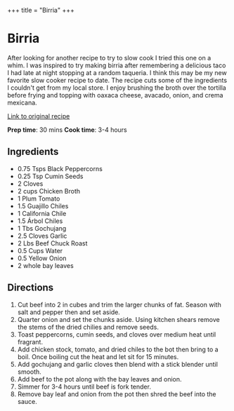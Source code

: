 +++
title = "Birria"
+++

# Birria

After looking for another recipe to try to slow cook I tried this one on a whim. I was inspired to try making birria after remembering a delicious taco I had late at night stopping at a random taqueria. I think this may be my new favorite slow cooker recipe to date. The recipe cuts some of the ingredients I couldn't get from my local store. I enjoy brushing the broth over the tortilla before frying and topping with oaxaca cheese, avacado, onion, and crema mexicana. 

[Link to original recipe](https://www.seriouseats.com/birria-de-res-beef-birria-recipe-8362004)

**Prep time**: 30 mins **Cook time**: 3-4 hours

## Ingredients
- 0.75 Tsps Black Peppercorns
- 0.25 Tsp Cumin Seeds
- 2 Cloves
- 2 cups Chicken Broth
- 1 Plum Tomato
- 1.5 Guajillo Chiles
- 1 California Chile
- 1.5 Árbol Chiles
- 1 Tbs Gochujang
- 2.5 Cloves Garlic
- 2 Lbs Beef Chuck Roast
- 0.5 Cups Water
- 0.5 Yellow Onion
- 2 whole bay leaves


## Directions
1. Cut beef into 2 in cubes and trim the larger chunks of fat. Season with salt and pepper then and set aside.
2. Quarter onion and set the chunks aside. Using kitchen shears remove the stems of the dried chilies and remove seeds.
3. Toast peppercorns, cumin seeds, and cloves over medium heat until fragrant.
4. Add chicken stock, tomato, and dried chiles to the bot then bring to a boil. Once boiling cut the heat and let sit for 15 minutes.
5. Add gochujang and garlic cloves then blend with a stick blender until smooth. 
6. Add beef to the pot along with the bay leaves and onion.
7. Simmer for 3-4 hours until beef is fork tender.
8. Remove bay leaf and onion from the pot then shred the beef into the sauce. 